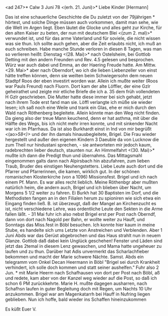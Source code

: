 <ad 247>* Calw 3 Juni 78
 <(erh. 21. Juni)>*
Liebe Kinder [Hermann]

Das ist eine schauerliche Geschichte die Du zuletzt von der 79jährigen <Driebel>* hörtest, und solche Dinge müssen auch vorkommen, damit man sehe, wie die Welt im Argen liegt. Eben läutet die Glocke und alles geht zur Kirche, für den alten Kaiser zu beten, der nun mit deutschem Blei <(zum 2. mal)>* verwundet ist, und für das arme Vaterland und für soviele, die nicht wissen was sie thun. Ich sollte auch gehen, aber die Zeit erlaubts nicht, ich muß an euch schreiben. Habe manche Stunde verloren in diesen 8 Tagen, was man so verlieren heißt: Dienstag <(28. Mai)>* nach Ostelsheim, bei Gottlob Detting mit den andern Freunden und Rev. 4.5 gelesen und besprochen. Würz war auch dabei und Emma, an der Haering Freude hatte. Am Mittw. <29. Mai>* aber nach Oberndorf, wo ich die lieben Liebenzeller von einst hätte treffen können, denn sie weilten beim Schwiegersohn dem neuen Stadtpf Roos der eben investirt worden war. Allein ich mußte weiter (Roos war Pauls Freund) nach Fluorn. Dort kam der alte Löffler, der eine Gzlr geheirathet und zeigte mir etliche Briefe die ich a. 35 dem früh vollendeten H Gzlr geschrieben. Die Mutter hatte diese immer bei sich gehabt, jetzt nach ihrem Tode erst fand man sie. Löffl verlangte ich müße sie wieder lesen; ich saß noch eine Weile und trank ein Glas, ehe er mich durch den Wald nach Röthenberg begleitete. Allein könnte man den Weg nicht finden. Da gieng also der treue Mann keuchend, denn er hat asthma, mit über die Hälfte des Wegs, bis ich nicht mehr irren konnte, und mit sinkender Nacht war ich im Pfarrhaus. Da ist also Burkhardt einst in Ind von mir begrüßt <(ao>*58<)>* und der ihn damals hinausbegleitete, Brigel. Die Frau wieder hergestellt und außer den eigenen Kindern 3 Daeuble da von Lucknow die zum Theil nur hindustani sprechen, - sie antworteten mir jedoch kaum, radebrechten lieber deutsch, staunten nur. An Himmelfahrt <(30. Mai)>* mußte ich dann die Predigt thun und übernahms. Das Mittagsmahl eingenommen galts dann nach Alpirsbach hin abzufahren, zum lieben Traub, Bruder des einstigen Neuhengstetters. Liebe Leute auch dort und die Pfarrer und Pfarrerinnen, die kamen, wirklich gut. In der schönen romanischen Klosterkirche (von a 1096) Missionsfest. Brigel und ich nach einem Pf. Mann. Es war alles recht lieblich. Meine Röthenbgr aber mußten natürlich heim, die andern auch, Brigel und ich blieben über Nacht, um Morgens 5 1/2 weiter zu fahren. Ei Burkh hat 30 Baptisten im Dorf, und die Methodisten fangen an in den Filialen herum zu spioniren wie sich etwa ein Eingang finden ließ. B. ist überzeugt, daß der Mangel an Kirchenzucht es ist, nicht verschiedene Lehre, was ordentliche Leute den Sekten in die Arme fallen läßt. - 31 Mai fuhr ich also nebst Brigel erst per Post nach Oberndf, dann von dort nach Nagold per Bahn, er wollte weiter zu Hauff, und Sonntags das Miss.fest in Böbl besuchen. Ich konnte hier kaum in meine Stube, es handelte sich ums Letzte von Anstreichen und Verblenden. Aber 1 Juni Abds war das Gerüst abgebrochen und das Haus strahlt nun in neuem Glanze. Gottlob daß dabei kein Unglück geschehen! Fenster und Läden sind jetzt das 2temal in diesem Lenz gewaschen, und Mama hatte ungeheuer zu laufen und zu thun. Darüber hat Adis unvermerkt das Scharlachfieber bekommen und macht der Marie schwere Nächte. Samst. Abds ein telegramm vom Onkel Decan Heermann in Böbl "Brigel sei durch Krankheit verhindert, ich solle doch kommen und statt seiner aushelfen." Fuhr also 2 Jun. <Sonntag>* mit Marie Heerm nach Schafhausen von dort per Post nach Böbl, aß und redete, kam aber von der Kanzel weg wieder auf die Post, so daß ich schon 6 PM zurückkehrte. Marie H. mußte dagegen ausharren, nach Schafhsn laufen in guter Begleitung doch mit Regen, um Nachts 10 Uhr anzukommen. Brigel war am Magenkatarrh bei Hauff in Nufring liegen geblieben. Nun ich hoffe, bald wieder ins Schaffen hineinzukommen

 Es küßt Euer V.
